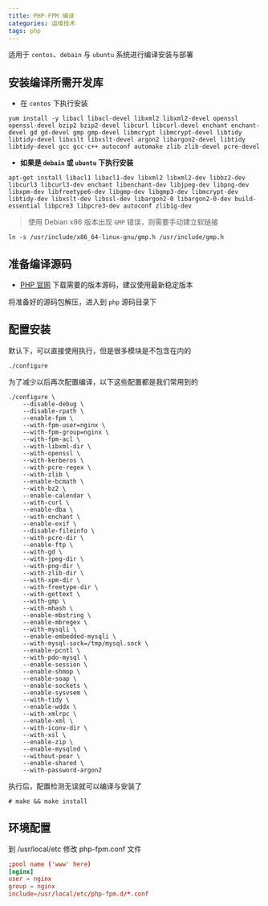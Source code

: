 ```yaml
---
title: PHP-FPM 编译
categories: 运维技术
tags: php
---
```


适用于 `centos`、`debain` 与 `ubuntu` 系统进行编译安装与部署

## 安装编译所需开发库

- 在 `centos` 下执行安装

```shell script
yum install -y libacl libacl-devel libxml2 libxml2-devel openssl openssl-devel bzip2 bzip2-devel libcurl libcurl-devel enchant enchant-devel gd gd-devel gmp gmp-devel libmcrypt libmcrypt-devel libtidy libtidy-devel libxslt libxslt-devel argon2 libargon2-devel libtidy libtidy-devel gcc gcc-c++ autoconf automake zlib zlib-devel pcre-devel
```

- **如果是 `debain` 或 `ubuntu` 下执行安装**

```shell script
apt-get install libacl1 libacl1-dev libxml2 libxml2-dev libbz2-dev libcurl3 libcurl3-dev enchant libenchant-dev libjpeg-dev libpng-dev libxpm-dev libfreetype6-dev libgmp-dev libgmp3-dev libmcrypt-dev libtidy-dev libxslt-dev libssl-dev libargon2-0 libargon2-0-dev build-essential libpcre3 libpcre3-dev autoconf zlib1g-dev
```

<!-- more -->

> 使用 Debian x86 版本出现 `GMP` 错误，则需要手动建立软链接

```shell script
ln -s /usr/include/x86_64-linux-gnu/gmp.h /usr/include/gmp.h
```

## 准备编译源码

- [PHP 官网](http://php.net/downloads.php) 下载需要的版本源码，建议使用最新稳定版本

将准备好的源码包解压，进入到 `php` 源码目录下

## 配置安装

默认下，可以直接使用执行，但是很多模块是不包含在内的

```shell script
./configure
```

为了减少以后再次配置编译，以下这些配置都是我们常用到的

```shell script
./configure \
    --disable-debug \
    --disable-rpath \
    --enable-fpm \
    --with-fpm-user=nginx \
    --with-fpm-group=nginx \
    --with-fpm-acl \
    --with-libxml-dir \
    --with-openssl \
    --with-kerberos \
    --with-pcre-regex \
    --with-zlib \
    --enable-bcmath \
    --with-bz2 \
    --enable-calendar \
    --with-curl \
    --enable-dba \
    --with-enchant \
    --enable-exif \
    --disable-fileinfo \
    --with-pcre-dir \
    --enable-ftp \
    --with-gd \
    --with-jpeg-dir \
    --with-png-dir \
    --with-zlib-dir \
    --with-xpm-dir \
    --with-freetype-dir \
    --with-gettext \
    --with-gmp \
    --with-mhash \
    --enable-mbstring \
    --enable-mbregex \
    --with-mysqli \
    --enable-embedded-mysqli \
    --with-mysql-sock=/tmp/mysql.sock \
    --enable-pcntl \
    --with-pdo-mysql \
    --enable-session \
    --enable-shmop \
    --enable-soap \
    --enable-sockets \
    --enable-sysvsem \
    --with-tidy \
    --enable-wddx \
    --with-xmlrpc \
    --enable-xml \
    --with-iconv-dir \
    --with-xsl \
    --enable-zip \
    --enable-mysqlnd \
    --without-pear \
    --enable-shared \
    --with-password-argon2
```

执行后，配置检测无误就可以编译与安装了

```shell
# make && make install
```

## 环境配置

到 /usr/local/etc 修改 php-fpm.conf 文件

```conf
;pool name ('www' here)
[nginx]
user = nginx
group = nginx
include=/usr/local/etc/php-fpm.d/*.conf
```
